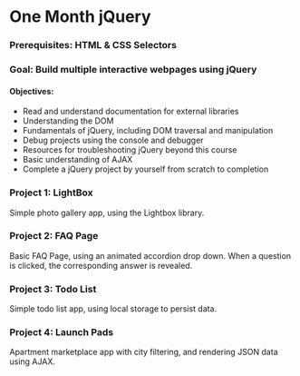 # One Month jQuery

### Prerequisites: HTML & CSS Selectors

### Goal: Build multiple interactive webpages using jQuery

#### Objectives:

* Read and understand documentation for external libraries
* Understanding the DOM
* Fundamentals of jQuery, including DOM traversal and manipulation
* Debug projects using the console and debugger
* Resources for troubleshooting jQuery beyond this course
* Basic understanding of AJAX
* Complete a jQuery project by yourself from scratch to completion

### Project 1: LightBox

Simple photo gallery app, using the Lightbox library.

### Project 2: FAQ Page

Basic FAQ Page, using an animated accordion drop down. When a question is clicked, the corresponding answer is revealed.

### Project 3: Todo List

Simple todo list app, using local storage to persist data.

### Project 4: Launch Pads

Apartment marketplace app with city filtering, and rendering JSON data using AJAX.


